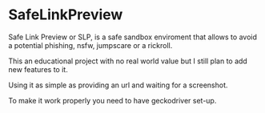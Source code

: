 # SafeLinkPreview
Safe Link Preview or SLP, is a safe sandbox enviroment that allows to avoid a potential phishing, nsfw, jumpscare or a rickroll.

This an educational project with no real world value but I still plan to add new features to it.

Using it as simple as providing an url and waiting for a screenshot.

To make it work properly you need to have geckodriver set-up.
